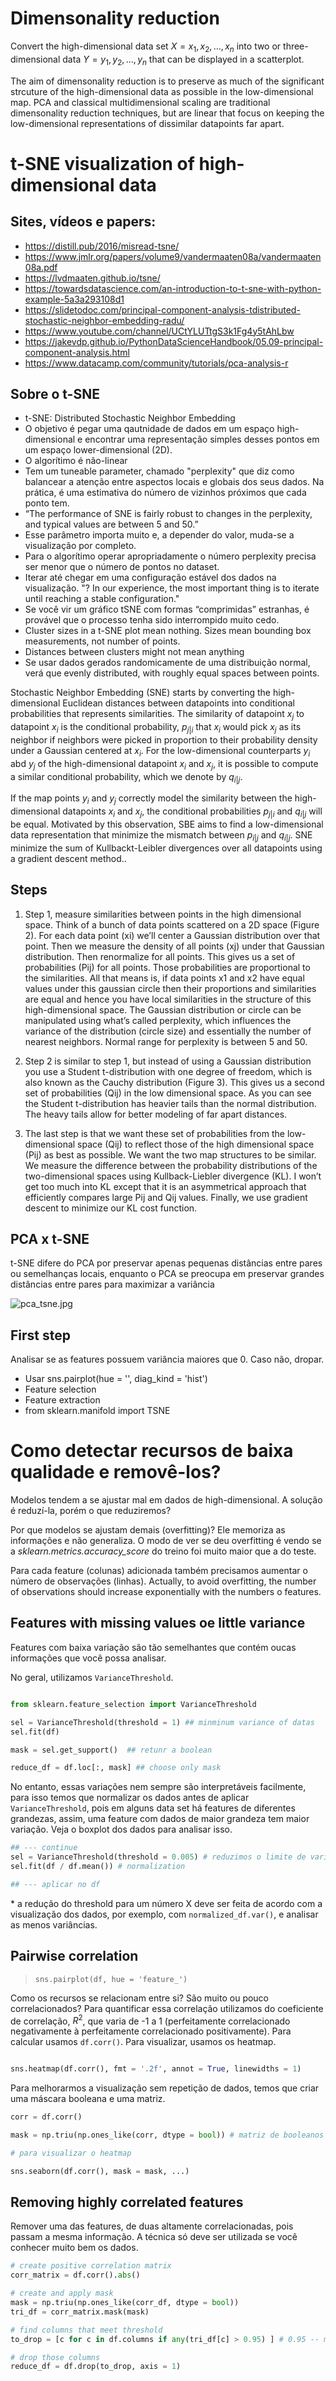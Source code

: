 # Dimensonality reduction

Convert the high-dimensional data set $X = {x_1, x_2, ..., x_n}$ into two or three-dimensional data $Y = {y_1, y_2, ..., y_n}$ that can be displayed in a scatterplot.

The aim of dimensonality reduction is to preserve as much of the significant strcuture of the high-dimensional data as possible in the low-dimensional map. PCA and classical multidimensional scaling are traditional dimensonality reduction techniques, but are linear that focus on keeping the low-dimensional representations of dissimilar datapoints far apart.

# t-SNE visualization of high-dimensional data

## Sites, vídeos e papers:
- https://distill.pub/2016/misread-tsne/
- https://www.jmlr.org/papers/volume9/vandermaaten08a/vandermaaten08a.pdf
- https://lvdmaaten.github.io/tsne/
- https://towardsdatascience.com/an-introduction-to-t-sne-with-python-example-5a3a293108d1
- https://slidetodoc.com/principal-component-analysis-tdistributed-stochastic-neighbor-embedding-radu/
- https://www.youtube.com/channel/UCtYLUTtgS3k1Fg4y5tAhLbw
- https://jakevdp.github.io/PythonDataScienceHandbook/05.09-principal-component-analysis.html
- https://www.datacamp.com/community/tutorials/pca-analysis-r

## Sobre o  t-SNE
- t-SNE: Distributed Stochastic Neighbor Embedding
- O objetivo é pegar uma qautnidade de dados em um espaço high-dimensional e encontrar uma representação simples desses pontos em um espaço lower-dimensional (2D).
- O algorítimo é não-linear
- Tem um tuneable parameter, chamado "perplexity" que diz como balancear a atenção entre aspectos locais e globais dos seus dados. Na prática, é uma estimativa do número de vizinhos próximos que cada ponto tem.
- “The performance of SNE is fairly robust to changes in the perplexity, and typical values are between 5 and 50.”
- Esse parâmetro importa muito e, a depender do valor, muda-se a visualização por completo.
- Para o algorítimo operar apropriadamente o número perplexity precisa ser menor que o número de pontos no dataset. 
- Iterar até chegar em uma configuração estável dos dados na visualização. "? In our experience, the most important thing is to iterate until reaching a stable configuration."
- Se você vir um gráfico tSNE com formas “comprimidas” estranhas, é provável que o processo tenha sido interrompido muito cedo.
- Cluster sizes in a t-SNE plot mean nothing. Sizes mean bounding box measurements, not number of points.
- Distances between clusters might not mean anything
- Se usar dados gerados randomicamente de uma distribuição normal, verá que evenly distributed, with roughly equal spaces between points.
 
Stochastic Neighbor Embedding (SNE) starts by converting the high-dimensional Euclidean distances between datapoints into conditional probabilities that represents similarities. The similarity of datapoint $x_j$ to datapoint $x_i$ is the conditional probability, $p_{j|i}$ that $x_i$ would pick $x_j$ as its neighbor if neighbors were picked in proportion to their probability density under a Gaussian centered at $x_i$. For the low-dimensional counterparts $y_i$ abd $y_j$ of the high-dimensional datapoint $x_i$ and $x_j$, it is possible to compute a similar conditional probability, which we denote by $q_{i|j}$. 

If the map points $y_i$ and $y_j$ correctly model the similarity between the high-dimensional datapoints $x_i$ and $x_j$, the conditional probabilities $p_{j|i}$ and $q_{i|j}$ will be equal. Motivated by this observation, SBE aims to find a low-dimensional data representation that minimize the mismatch between $p_{i|j}$ and $q_{i|j}$. SNE minimize the sum of Kullbackt-Leibler divergences over all datapoints using a gradient descent method.. 

## Steps
1. Step 1, measure similarities between points in the high dimensional space. Think of a bunch of data points scattered on a 2D space (Figure 2). For each data point (xi) we’ll center a Gaussian distribution over that point. Then we measure the density of all points (xj) under that Gaussian distribution. Then renormalize for all points. This gives us a set of probabilities (Pij) for all points. Those probabilities are proportional to the similarities. All that means is, if data points x1 and x2 have equal values under this gaussian circle then their proportions and similarities are equal and hence you have local similarities in the structure of this high-dimensional space. The Gaussian distribution or circle can be manipulated using what’s called perplexity, which influences the variance of the distribution (circle size) and essentially the number of nearest neighbors. Normal range for perplexity is between 5 and 50.

2. Step 2 is similar to step 1, but instead of using a Gaussian distribution you use a Student t-distribution with one degree of freedom, which is also known as the Cauchy distribution (Figure 3). This gives us a second set of probabilities (Qij) in the low dimensional space. As you can see the Student t-distribution has heavier tails than the normal distribution. The heavy tails allow for better modeling of far apart distances.


3. The last step is that we want these set of probabilities from the low-dimensional space (Qij) to reflect those of the high dimensional space (Pij) as best as possible. We want the two map structures to be similar. We measure the difference between the probability distributions of the two-dimensional spaces using Kullback-Liebler divergence (KL). I won’t get too much into KL except that it is an asymmetrical approach that efficiently compares large Pij and Qij values. Finally, we use gradient descent to minimize our KL cost function.


## PCA x t-SNE

t-SNE difere do PCA por preservar apenas pequenas distâncias entre pares ou semelhanças locais, enquanto o PCA se preocupa em preservar grandes distâncias entre pares para maximizar a variância

![pca_tsne.jpg](pca_tsne.jpg)
## First step

Analisar se as features possuem variância maiores que 0. Caso não, dropar.

- Usar sns.pairplot(hue = '', diag_kind = 'hist')
- Feature selection
- Feature extraction
- from sklearn.manifold import TSNE


# Como detectar recursos de baixa qualidade e removê-los?

Modelos tendem a se ajustar mal em dados de high-dimensional. A solução é reduzí-la, porém o que reduziremos?

Por que modelos se ajustam demais (overfitting)? Ele memoriza as informações e não generaliza. O modo de ver se deu overfitting é vendo se a *sklearn.metrics.accuracy_score* do treino foi muito maior que a do teste. 

Para cada feature (colunas) adicionada também precisamos aumentar o número de observações (linhas). Actually, to avoid overfitting, the number of observations should increase exponentially with the numbers o features.

## Features with missing values oe little variance
Features com baixa variação são tão semelhantes que contém oucas informações que você possa analisar. 

No geral, utilizamos `VarianceThreshold`.

```python

from sklearn.feature_selection import VarianceThreshold

sel = VarianceThreshold(threshold = 1) ## minminum variance of datas
sel.fit(df)

mask = sel.get_support()  ## retunr a boolean

reduce_df = df.loc[:, mask] ## choose only mask
```

No entanto, essas variações nem sempre são interpretáveis facilmente, para isso temos que normalizar os dados antes de aplicar `VarianceThreshold`, pois em alguns data set há features de diferentes grandezas, assim, uma feature com dados de maior grandeza tem maior variação. Veja o boxplot dos dados para analisar isso.

```python
## --- continue
sel = VarianceThreshold(threshold = 0.005) # reduzimos o limite de variância
sel.fit(df / df.mean()) # normalization

## --- aplicar no df
```
\* a redução do threshold para um número X deve ser feita de acordo com a visualização dos dados, por exemplo, com `normalized_df.var()`, e analisar as menos variâncias.

## Pairwise correlation

> `sns.pairplot(df, hue = 'feature_')`

Como os recursos se relacionam entre si? São muito ou pouco correlacionados? Para quantificar essa correlação utilizamos do coeficiente de correlação, $R^2$, que varia de -1 a 1 (perfeitamente correlacionado negativamente à perfeitamente correlacionado positivamente). Para calcular usamos `df.corr()`. Para visualizar, usamos os heatmap.

```python

sns.heatmap(df.corr(), fmt = '.2f', annot = True, linewidths = 1)
```

Para melhorarmos a visualização sem repetição de dados, temos que criar uma máscara booleana e uma matriz.

```python
corr = df.corr()

mask = np.triu(np.ones_like(corr, dtype = bool)) # matriz de booleanos

# para visualizar o heatmap

sns.seaborn(df.corr(), mask = mask, ...)
```

## Removing highly correlated features
Remover uma das features, de duas altamente correlacionadas, pois passam a mesma informação. A técnica só deve ser utilizada se você conhecer muito bem os dados.

```python
# create positive correlation matrix
corr_matrix = df.corr().abs()

# create and apply mask
mask = np.triu(np.ones_like(corr_df, dtype = bool))
tri_df = corr_matrix.mask(mask)

# find columns that meet threshold
to_drop = [c for c in df.columns if any(tri_df[c] > 0.95) ] # 0.95 -- min correlation in tri_df

# drop those columns
reduce_df = df.drop(to_drop, axis = 1)
```